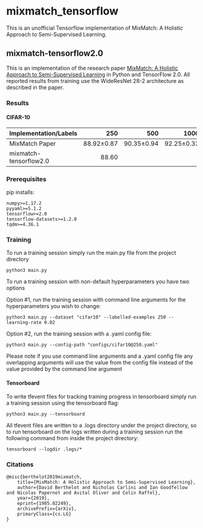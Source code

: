 # mixmatch_tensorflow
This is an unofficial Tensorflow implementation of MixMatch: A Holistic Approach to Semi-Supervised Learning. 

## mixmatch-tensorflow2.0
This is an implementation of the research paper [MixMatch: A Holistic Approach to Semi-Supervised Learning](https://arxiv.org/abs/1905.02249) in Python and TensorFlow 2.0. All reported results from training use the WideResNet 28-2 architecture as described in the paper.

### Results
#### CIFAR-10
|  Implementation/Labels  |     250    |     500    |    1000    |    2000    |    4000    | 
| ----------------------- |-----------:|-----------:|-----------:|-----------:|-----------:|
| MixMatch Paper          | 88.92±0.87 | 90.35±0.94 | 92.25±0.32 | 92.97±0.15 | 93.76±0.06 |
| mixmatch-tensorflow2.0  |      88.60 |            |            |            |            |

### Prerequisites
pip installs:
~~~
numpy>=1.17.2
pyyaml>=5.1.2
tensorflow>=2.0
tensorflow-datasets>=1.2.0
tqdm>=4.36.1
~~~

### Training
To run a training session simply run the main.py file from the project directory
~~~
python3 main.py
~~~
To run a training session with non-default hyperparameters you have two options

Option #1, run the training session with command line arguments for the hyperparameters you wish to change:
~~~
python3 main.py --dataset "cifar10" --labelled-examples 250 --learning-rate 0.02
~~~
Option #2, run the training session with a .yaml config file:
~~~
python3 main.py --config-path "configs/cifar10@250.yaml"
~~~
Please note if you use command line arguments and a .yaml config file any overlapping arguments will use the value from the config file instead of the value provided by the command line argument

#### Tensorboard
To write tfevent files for tracking training progress in tensorboard simply run a training session using the tensorboard flag:
~~~
python3 main.py --tensorboard
~~~
All tfevent files are written to a .logs directory under the project directory, so to run tensorboard on the logs written during a training session run the following command from inside the project directory:
~~~
tensorboard --logdir .logs/*
~~~

### Citations
~~~
@misc{berthelot2019mixmatch,
    title={MixMatch: A Holistic Approach to Semi-Supervised Learning},
    author={David Berthelot and Nicholas Carlini and Ian Goodfellow and Nicolas Papernot and Avital Oliver and Colin Raffel},
    year={2019},
    eprint={1905.02249},
    archivePrefix={arXiv},
    primaryClass={cs.LG}
}
~~~

